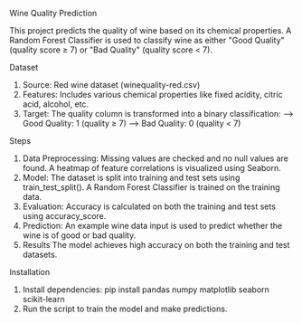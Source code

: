 Wine Quality Prediction

This project predicts the quality of wine based on its chemical properties. A Random Forest Classifier is used to classify wine as either "Good Quality" (quality score ≥ 7) or "Bad Quality" (quality score < 7).

Dataset

1. Source: Red wine dataset (winequality-red.csv)
2. Features: Includes various chemical properties like fixed acidity, citric acid, alcohol, etc.
3. Target: The quality column is transformed into a binary classification:
   --> Good Quality: 1 (quality ≥ 7)
   --> Bad Quality: 0 (quality < 7)

Steps

1. Data Preprocessing:
   Missing values are checked and no null values are found.
   A heatmap of feature correlations is visualized using Seaborn.
2. Model:
   The dataset is split into training and test sets using train_test_split().
   A Random Forest Classifier is trained on the training data.
3. Evaluation:
   Accuracy is calculated on both the training and test sets using accuracy_score.
4. Prediction:
   An example wine data input is used to predict whether the wine is of good or bad quality.
5. Results
   The model achieves high accuracy on both the training and test datasets.

Installation

1. Install dependencies:
   pip install pandas numpy matplotlib seaborn scikit-learn
2. Run the script to train the model and make predictions.
